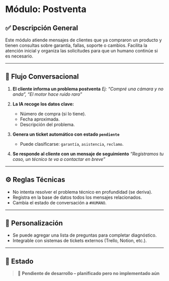 # Módulo: Postventa

## ✅ Descripción General

Este módulo atiende mensajes de clientes que ya compraron un producto y tienen consultas sobre garantía, fallas, soporte o cambios. Facilita la atención inicial y organiza las solicitudes para que un humano continúe si es necesario.

---

## 🧠 Flujo Conversacional

1. **El cliente informa un problema postventa**
   _Ej: “Compré una cámara y no anda”, “El motor hace ruido raro”_

2. **La IA recoge los datos clave:**
   - Número de compra (si lo tiene).
   - Fecha aproximada.
   - Descripción del problema.

3. **Genera un ticket automático con estado `pendiente`**
   - Puede clasificarse: `garantía`, `asistencia`, `reclamo`.

4. **Se responde al cliente con un mensaje de seguimiento**
   _“Registramos tu caso, un técnico te va a contactar en breve”_

---

## ⚙️ Reglas Técnicas

- No intenta resolver el problema técnico en profundidad (se deriva).
- Registra en la base de datos todos los mensajes relacionados.
- Cambia el estado de conversación a `#HUMANO`.

---

## 🔄 Personalización

- Se puede agregar una lista de preguntas para completar diagnóstico.
- Integrable con sistemas de tickets externos (Trello, Notion, etc.).

---

## 📌 Estado

> 🔴 **Pendiente de desarrollo – planificado pero no implementado aún**
